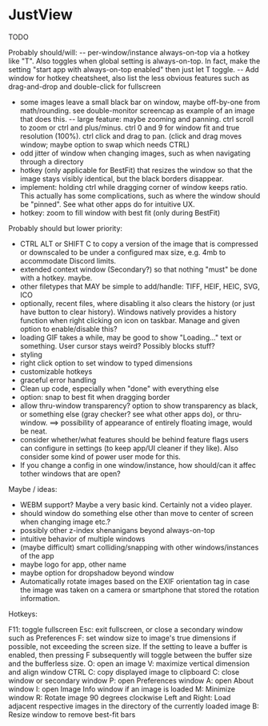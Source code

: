 # JustView

TODO

Probably should/will:
-- per-window/instance always-on-top via a hotkey like "T". Also toggles when global setting is always-on-top. In fact, make the setting "start app with always-on-top enabled" then just let T toggle.
-- Add window for hotkey cheatsheet, also list the less obvious features such as drag-and-drop and double-click for fullscreen
- some images leave a small black bar on window, maybe off-by-one from math/rounding. see double-monitor screencap as example of an image that does this.
-- large feature: maybe zooming and panning. ctrl scroll to zoom or ctrl and plus/minus. ctrl 0 and 9 for window fit and true resolution (100%). ctrl click and drag to pan. (click and drag moves window; maybe option to swap which needs CTRL)
- odd jitter of window when changing images, such as when navigating through a directory
- hotkey (only applicable for BestFit) that resizes the window so that the image stays visibly identical, but the black borders disappear.
- implement: holding ctrl while dragging corner of window keeps ratio. This actually has some complications, such as where the window should be "pinned". See what other apps do for intuitive UX.
- hotkey: zoom to fill window with best fit (only during BestFit)



Probably should but lower priority:
- CTRL ALT or SHIFT C to copy a version of the image that is compressed or downscaled to be under a configured max size, e.g. 4mb to accommodate Discord limits.
- extended context window (Secondary?) so that nothing "must" be done with a hotkey. maybe.
- other filetypes that MAY be simple to add/handle: TIFF, HEIF, HEIC, SVG, ICO
- optionally, recent files, where disabling it also clears the history (or just have button to clear history). Windows natively provides a history function when right clicking on icon on taskbar. Manage and given option to enable/disable this?
- loading GIF takes a while, may be good to show "Loading..." text or something. User cursor stays weird? Possibly blocks stuff?
- styling
- right click option to set window to typed dimensions
- customizable hotkeys
- graceful error handling
- Clean up code, especially when "done" with everything else
- option: snap to best fit when dragging border
- allow thru-window transparency? option to show transparency as black, or something else (gray checker? see what other apps do), or thru-window. ==> possibility of appearance of entirely floating image, would be neat.
- consider whether/what features should be behind feature flags users can configure in settings (to keep app/UI cleaner if they like). Also consider some kind of power user mode for this.
- If you change a config in one window/instance, how should/can it affec tother windows that are open?


Maybe / ideas:
- WEBM support? Maybe a very basic kind. Certainly not a video player.
- should window do something else other than move to center of screen when changing image etc.?
- possibly other z-index shenanigans beyond always-on-top
- intuitive behavior of multiple windows
- (maybe difficult) smart colliding/snapping with other windows/instances of the app
- maybe logo for app, other name
- maybe option for dropshadow beyond window
- Automatically rotate images based on the EXIF orientation tag in case the image was taken on a camera or smartphone that stored the rotation information.



Hotkeys:

F11: toggle fullscreen
Esc: exit fullscreen, or close a secondary window such as Preferences
F: set window size to image's true dimensions if possible, not exceeding the screen size. If the setting to leave a buffer is enabled, then pressing F subsequently will toggle between the buffer size and the bufferless size.
O: open an image
V: maximize vertical dimension and align window
CTRL C: copy displayed image to clipboard
C: close window or secondary window
P: open Preferences window
A: open About window
I: open Image Info window if an image is loaded
M: Minimize window
R: Rotate image 90 degrees clockwise
Left and Right: Load adjacent respective images in the directory of the currently loaded image
B: Resize window to remove best-fit bars